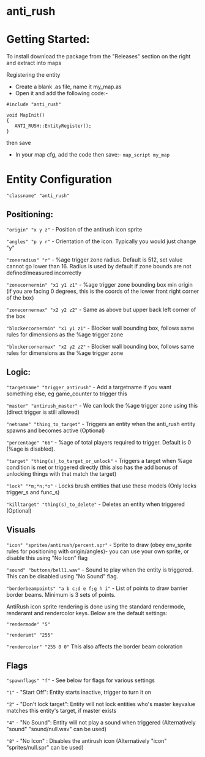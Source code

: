 # anti_rush

# Getting Started:

To install download the package from the "Releases" section on the right and extract into maps

Registering the entity
- Create a blank .as file, name it my_map.as
- Open it and add the following code:-
```
#include "anti_rush"

void MapInit()
{
   ANTI_RUSH::EntityRegister();
}
```
then save
- In your map cfg, add the code then save:-
`map_script my_map`

# Entity Configuration

`"classname" "anti_rush"`

## Positioning:

`"origin" "x y z"`						- Position of the antirush icon sprite

`"angles" "p y r"`							- Orientation of the icon. Typically you would just change "y"

`"zoneradius" "r"`							- %age trigger zone radius. Default is 512, set value cannot go lower than 16. Radius is used by default if zone bounds are not defined/measured incorrectly

`"zonecornermin" "x1 y1 z1"`				- %age trigger zone bounding box min origin (if you are facing 0 degrees, this is the coords of the lower front right corner of the box)

`"zonecornermax" "x2 y2 z2"`				- Same as above but upper back left corner of the box

`"blockercornermin" "x1 y1 z1"`			- Blocker wall bounding box, follows same rules for dimensions as the %age trigger zone

`"blockercornermax" "x2 y2 z2"`			- Blocker wall bounding box, follows same rules for dimensions as the %age trigger zone

## Logic:

`"targetname" "trigger_antirush"` - Add a targetname if you want something else, eg game_counter to trigger this

`"master" "antirush_master"`				- We can lock the %age trigger zone using this (direct trigger is still allowed)		

`"netname" "thing_to_target"`				- Triggers an entity when the anti_rush entity spawns and becomes active (Optional)

`"percentage" "66"`						- %age of total players required to trigger. Default is 0 (%age is disabled).

`"target" "thing(s)_to_target_or_unlock"`	- Triggers a target when %age condition is met or triggered directly (this also has the add bonus of unlocking things with	 that match the target)

`"lock" "*m;*n;*o"`						- Locks brush entities that use these models (Only locks trigger_s and func_s)

`"killtarget" "thing(s)_to_delete"`		- Deletes an entity when triggered (Optional)

## Visuals

`"icon" "sprites/antirush/percent.spr"`	- Sprite to draw (obey env_sprite rules for positioning with origin/angles)- you can use your own sprite, or disable this using "No Icon" flag

`"sound" "buttons/bell1.wav"`				- Sound to play when the entity is triggered. This can be disabled using "No Sound" flag.

`"borderbeampoints" "a b c;d e f;g h i"`	- List of points to draw barrier border beams. Minimum is 3 sets of points.

AntiRush icon sprite rendering is done using the standard rendermode, renderamt and rendercolor keys. Below are the default settings:

`"rendermode" "5"`

`"renderamt" "255"`

`"rendercolor" "255 0 0"` This also affects the border beam coloration

## Flags
`"spawnflags" "f"`	- See below for flags for various settings


`"1"` - "Start Off": Entity starts inactive, trigger to turn it on

`"2"` - "Don't lock target": Entity will not lock entities who's master keyvalue matches this entity's target, if master exists

`"4"` - "No Sound": Entity will not play a sound when triggered (Alternatively "sound" "sound/null.wav" can be used)

`"8"` - "No Icon" : Disables the antirush icon (Alternatively "icon" "sprites/null.spr" can be used)
